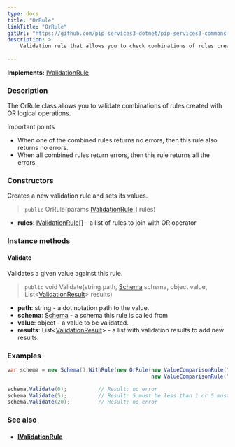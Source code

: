 ```yaml
---
type: docs
title: "OrRule"
linkTitle: "OrRule"
gitUrl: "https://github.com/pip-services3-dotnet/pip-services3-commons-dotnet"
description: >
    Validation rule that allows you to check combinations of rules created with OR logical operations.
    
---
```


**Implements:** [IValidationRule](../ivalidation_rule)

### Description

The OrRule class allows you to validate combinations of rules created with OR logical operations.

Important points

- When one of the combined rules returns no errors, then this rule also returns no errors.
- When all combined rules return errors, then this rule returns all the errors.

### Constructors
Creates a new validation rule and sets its values.

> `public` OrRule(params [IValidationRule](../ivalidation_rule)[] rules)

- **rules**: [IValidationRule](../ivalidation_rule)[] - a list of rules to join with OR operator     

### Instance methods

#### Validate
Validates a given value against this rule.

> `public` void Validate(string path, [Schema](../schema) schema, object value, List<[ValidationResult](../validation_result)> results)

- **path**: string - a dot notation path to the value.
- **schema**: [Schema](../schema) - a schema this rule is called from
- **value**: object - a value to be validated.
- **results**: List<[ValidationResult](../validation_result)> - a list with validation results to add new results.


### Examples

```cs
var schema = new Schema().WithRule(new OrRule(new ValueComparisonRule("LT", 1), 
                                              new ValueComparisonRule("GT", 10)));

schema.Validate(0);          // Result: no error
schema.Validate(5);          // Result: 5 must be less than 1 or 5 must be more than 10
schema.Validate(20);         // Result: no error

```

### See also
- #### [IValidationRule](../ivalidation_rule)
